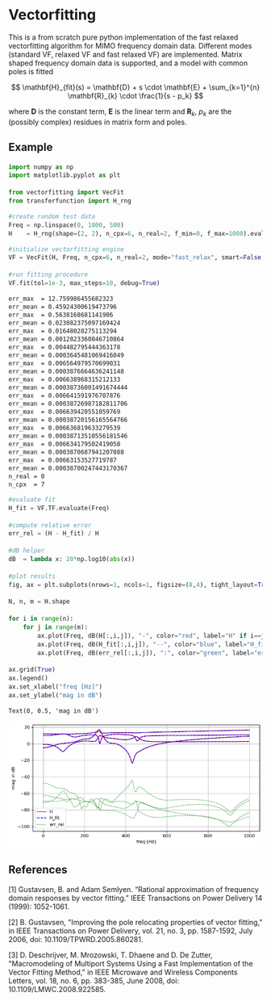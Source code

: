 # Vectorfitting

This is a from scratch pure python implementation of the fast relaxed vectorfitting algorithm for MIMO frequency domain data. Different modes (standard VF, relaxed VF and fast relaxed VF) are implemented. Matrix shaped frequency domain data is supported, and a model with common poles is fitted

$$ \mathbf{H}_{fit}(s) = \mathbf{D} + s \cdot \mathbf{E} + \sum_{k=1}^{n} \mathbf{R}_{k} \cdot \frac{1}{s - p_k} $$

where $\mathbf{D}$ is the constant term, $\mathbf{E}$ is the linear term and $\mathbf{R}_{k}$, $p_k$ are the (possibly complex) residues in matrix form and poles. 

## Example


```python
import numpy as np
import matplotlib.pyplot as plt

from vectorfitting import VecFit
from transferfunction import H_rng
```


```python
#create random test data
Freq = np.linspace(0, 1000, 500)
H    = H_rng(shape=(2, 2), n_cpx=6, n_real=2, f_min=0, f_max=1000).evaluate(Freq)

```


```python
#initialize vectorfitting engine
VF = VecFit(H, Freq, n_cpx=6, n_real=2, mode="fast_relax", smart=False, autoreduce=False, fit_Const=True, fit_Diff=True)

#run fitting procedure
VF.fit(tol=1e-3, max_steps=10, debug=True)
```

    err_max  = 12.759986455682323
    err_mean = 0.45924300619473796
    err_max  = 0.5638168681141906
    err_mean = 0.023082375097169424
    err_max  = 0.01648028275113294
    err_mean = 0.0012823360846710864
    err_max  = 0.004482795444363178
    err_mean = 0.0003645481069416049
    err_max  = 0.006564979570699031
    err_mean = 0.0003876664636241148
    err_max  = 0.006638968315212133
    err_mean = 0.00038736001491674444
    err_max  = 0.006641591976707876
    err_mean = 0.00038726987182811706
    err_max  = 0.006639420551059769
    err_mean = 0.00038720156165564766
    err_max  = 0.006636819633279539
    err_mean = 0.00038713510556181546
    err_max  = 0.006634179502419058
    err_mean = 0.0003870687941207088
    err_max  = 0.00663153527719787
    err_mean = 0.00038700247443170367
    n_real = 0
    n_cpx  = 7
    


```python
#evaluate fit
H_fit = VF.TF.evaluate(Freq)

#compute relative error
err_rel = (H - H_fit) / H

#dB helper
dB  = lambda x: 20*np.log10(abs(x))

#plot results
fig, ax = plt.subplots(nrows=1, ncols=1, figsize=(8,4), tight_layout=True, dpi=120)

N, n, m = H.shape

for i in range(n):
    for j in range(m):
        ax.plot(Freq, dB(H[:,i,j]), "-", color="red", label="H" if i==j==0 else None)
        ax.plot(Freq, dB(H_fit[:,i,j]), "--", color="blue", label="H_fit" if i==j==0 else None)
        ax.plot(Freq, dB(err_rel[:,i,j]), ":", color="green", label="err_rel" if i==j==0 else None)
        
ax.grid(True)
ax.legend()
ax.set_xlabel("freq [Hz]")
ax.set_ylabel("mag in dB")
```




    Text(0, 0.5, 'mag in dB')




    
![png](README_files/README_5_1.png)
    


## References

[1] Gustavsen, B. and Adam Semlyen. “Rational approximation of frequency domain responses by vector fitting.” IEEE Transactions on Power Delivery 14 (1999): 1052-1061.

[2] B. Gustavsen, "Improving the pole relocating properties of vector fitting," in IEEE Transactions on Power Delivery, vol. 21, no. 3, pp. 1587-1592, July 2006, doi: 10.1109/TPWRD.2005.860281.

[3] D. Deschrijver, M. Mrozowski, T. Dhaene and D. De Zutter, "Macromodeling of Multiport Systems Using a Fast Implementation of the Vector Fitting Method," in IEEE Microwave and Wireless Components Letters, vol. 18, no. 6, pp. 383-385, June 2008, doi: 10.1109/LMWC.2008.922585.
